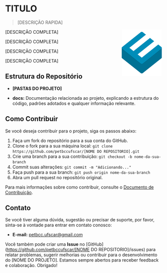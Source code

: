 # TITULO
> [DESCRIÇÃO RAPIDA]

<img src="https://raw.githubusercontent.com/petbccufscar/.github/main/profile/icon.png" align="right" />

[DESCRIÇÃO COMPLETA]

[DESCRIÇÃO COMPLETA]

[DESCRIÇÃO COMPLETA]

[DESCRIÇÃO COMPLETA]


## Estrutura do Repositório

- **[PASTAS DO PROJETO]**
  
- **docs:** Documentação relacionada ao projeto, explicando a estrutura do código, padrões adotados e qualquer informação relevante.


## Como Contribuir

Se você deseja contribuir para o projeto, siga os passos abaixo:

1. Faça um fork do repositório para a sua conta do GitHub.
2. Clone o fork para a sua máquina local: `git clone https://github.com/petbccufscar/[NOME DO REPOSITORIO].git`
3. Crie uma branch para a sua contribuição: `git checkout -b nome-da-sua-branch`
4. Commit suas alterações: `git commit -m "Adicionando..."`
5. Faça push para a sua branch: `git push origin nome-da-sua-branch`
6. Abra um pull request no repositório original.

Para mais informações sobre como contribuir, consulte o [Documento de Contribuição](docs/CONTRIBUTING.md).

## Contato

Se você tiver alguma dúvida, sugestão ou precisar de suporte, por favor, sinta-se à vontade para entrar em contato conosco:

- **E-mail:** petbcc.ufscar@gmail.com

Você também pode criar uma **Issue** no [GitHub](https://github.com/petbccufscar/[NOME DO REPOSITORIO]/issues) para relatar problemas, sugerir melhorias ou contribuir para o desenvolvimento do [NOME DO PROJETO]. Estamos sempre abertos para receber feedback e colaboração. Obrigado!
